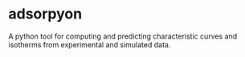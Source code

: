 # adsorpyon

A python tool for computing and predicting characteristic curves and isotherms from experimental and simulated data.
